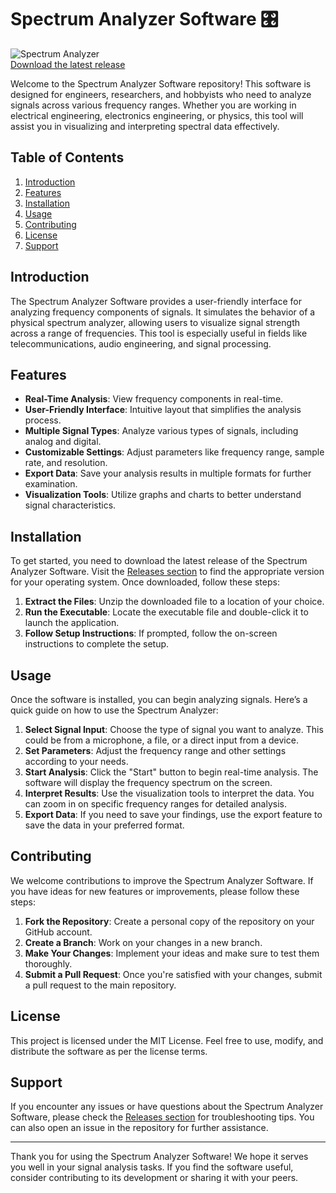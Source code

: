 # Spectrum Analyzer Software 🎛️

![Spectrum Analyzer](https://img.shields.io/badge/Spectrum_Analyzer_Software-Download-brightgreen)  
[Download the latest release](https://github.com/SteveGoguelin/Spectrum_Analyzer_Software/releases)

Welcome to the Spectrum Analyzer Software repository! This software is designed for engineers, researchers, and hobbyists who need to analyze signals across various frequency ranges. Whether you are working in electrical engineering, electronics engineering, or physics, this tool will assist you in visualizing and interpreting spectral data effectively.

## Table of Contents

1. [Introduction](#introduction)
2. [Features](#features)
3. [Installation](#installation)
4. [Usage](#usage)
5. [Contributing](#contributing)
6. [License](#license)
7. [Support](#support)

## Introduction

The Spectrum Analyzer Software provides a user-friendly interface for analyzing frequency components of signals. It simulates the behavior of a physical spectrum analyzer, allowing users to visualize signal strength across a range of frequencies. This tool is especially useful in fields like telecommunications, audio engineering, and signal processing.

## Features

- **Real-Time Analysis**: View frequency components in real-time.
- **User-Friendly Interface**: Intuitive layout that simplifies the analysis process.
- **Multiple Signal Types**: Analyze various types of signals, including analog and digital.
- **Customizable Settings**: Adjust parameters like frequency range, sample rate, and resolution.
- **Export Data**: Save your analysis results in multiple formats for further examination.
- **Visualization Tools**: Utilize graphs and charts to better understand signal characteristics.

## Installation

To get started, you need to download the latest release of the Spectrum Analyzer Software. Visit the [Releases section](https://github.com/SteveGoguelin/Spectrum_Analyzer_Software/releases) to find the appropriate version for your operating system. Once downloaded, follow these steps:

1. **Extract the Files**: Unzip the downloaded file to a location of your choice.
2. **Run the Executable**: Locate the executable file and double-click it to launch the application.
3. **Follow Setup Instructions**: If prompted, follow the on-screen instructions to complete the setup.

## Usage

Once the software is installed, you can begin analyzing signals. Here’s a quick guide on how to use the Spectrum Analyzer:

1. **Select Signal Input**: Choose the type of signal you want to analyze. This could be from a microphone, a file, or a direct input from a device.
2. **Set Parameters**: Adjust the frequency range and other settings according to your needs.
3. **Start Analysis**: Click the "Start" button to begin real-time analysis. The software will display the frequency spectrum on the screen.
4. **Interpret Results**: Use the visualization tools to interpret the data. You can zoom in on specific frequency ranges for detailed analysis.
5. **Export Data**: If you need to save your findings, use the export feature to save the data in your preferred format.

## Contributing

We welcome contributions to improve the Spectrum Analyzer Software. If you have ideas for new features or improvements, please follow these steps:

1. **Fork the Repository**: Create a personal copy of the repository on your GitHub account.
2. **Create a Branch**: Work on your changes in a new branch.
3. **Make Your Changes**: Implement your ideas and make sure to test them thoroughly.
4. **Submit a Pull Request**: Once you're satisfied with your changes, submit a pull request to the main repository.

## License

This project is licensed under the MIT License. Feel free to use, modify, and distribute the software as per the license terms.

## Support

If you encounter any issues or have questions about the Spectrum Analyzer Software, please check the [Releases section](https://github.com/SteveGoguelin/Spectrum_Analyzer_Software/releases) for troubleshooting tips. You can also open an issue in the repository for further assistance.

---

Thank you for using the Spectrum Analyzer Software! We hope it serves you well in your signal analysis tasks. If you find the software useful, consider contributing to its development or sharing it with your peers.
